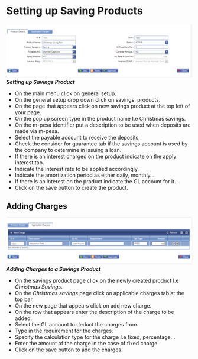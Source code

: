# Setting up Saving Products
![How to setup savings product on the MFI Expert application](./images/Setting_up_savings_product.png "Savings Product Setup")
***Setting up Savings Product***

- On the main menu click on general setup. 
- On the general setup drop down click on savings. products.
- On the page that appears click on new savings product at the top left of your page.
- On the pop up screen type in the product name I.e Christmas savings.
- On the m-pesa identifier put a description to be used when deposits are made via m-pesa.
- Select the payable account to receive the deposits.
- Check the consider for guarantee tab if the savings account is used by the company to determine in issuing a loan.
- If there is an interest charged on the product indicate on the apply interest tab.
- Indicate the interest rate to be applied accordingly.
- Indicate the amortization period as either daily, monthly…
- If there is an interest on the product indicate the GL account for it.
- Click on the save button to create the product.
## Adding Charges
![How to add charges to a Savings product on the MFI Expert system](./images/Adding_charges_to_savings-products.png "Adding Charges")
***Adding Charges to a Savings Product***



- On the savings product page click on the newly created product I.e *Christmas Savings*.
- On the *Christmas savings* page click on applicable charges tab at the top bar. 
- On the new page that appears click on add new charge. 
- On the row that appears enter the description of the charge to be added.
- Select the GL account to deduct the charges from.
- Type in the requirement for the charges.
- Specify the calculation type for the charge I.e fixed, percentage…
- Enter the amount of the charge in the case of fixed charge.
- Click on the save button to add the charges.
